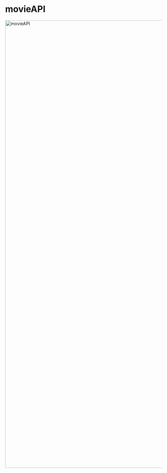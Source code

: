 # movieAPI
<img width="1440" alt="movieAPI" src="https://user-images.githubusercontent.com/94274053/169431794-d1ca8f92-7d5d-4ced-a76c-10a1c8bc3f87.png">
